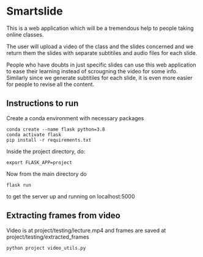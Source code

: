 # Smartslide

This is a web application which will be a tremendous help to people taking online classes.

The user will upload a video of the class and the slides concerned and we return them the slides with separate subtitiles and audio files for each slide.

People who have doubts in just specific slides can use this web application to ease their learning instead of scrougning the video for some info. Similarly since we generate subtitiles for each slide, it is even more easier for people to revise all the content.

## Instructions to run

Create a conda environment with necessary packages
```
conda create --name flask python=3.8
conda activate flask
pip install -r requirements.txt
```

Inside the project directory, do:
```
export FLASK_APP=project
```

Now from the main directory do
```
flask run
```
to get the server up and running on localhost:5000

## Extracting frames from video
Video is at project/testing/lecture.mp4 and frames are saved at project/testing/extracted_frames
```
python project video_utils.py
```
